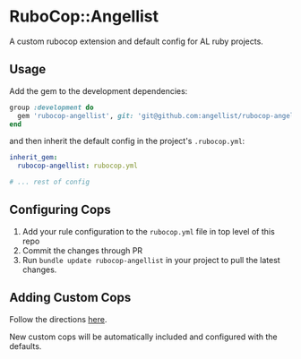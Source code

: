 # RuboCop::Angellist

A custom rubocop extension and default config for AL ruby projects.

## Usage

Add the gem to the development dependencies:

```ruby
group :development do
  gem 'rubocop-angellist', git: 'git@github.com:angellist/rubocop-angellist.git'
end
```

and then inherit the default config in the project's `.rubocop.yml`:

```yml
inherit_gem:
  rubocop-angellist: rubocop.yml

# ... rest of config
```

## Configuring Cops

1. Add your rule configuration to the `rubocop.yml` file in top level of this repo
2. Commit the changes through PR
3. Run `bundle update rubocop-angellist` in your project to pull the latest changes.

## Adding Custom Cops

Follow the directions [here](https://docs.rubocop.org/rubocop/development.html#create-a-new-cop).

New custom cops will be automatically included and configured with the defaults.
